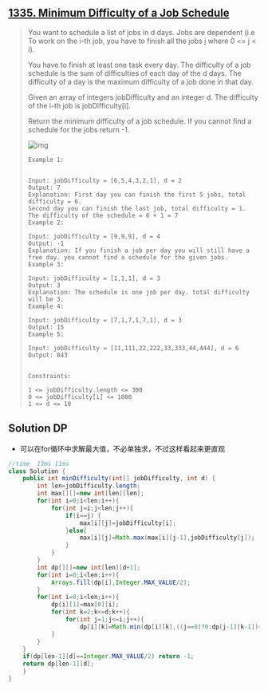 ## [1335. Minimum Difficulty of a Job Schedule](https://leetcode-cn.com/problems/minimum-difficulty-of-a-job-schedule/)

> You want to schedule a list of jobs in d days. Jobs are dependent (i.e To work on the i-th job, you have to finish all the jobs j where 0 <= j < i).
>
> You have to finish at least one task every day. The difficulty of a job schedule is the sum of difficulties of each day of the d days. The difficulty of a day is the maximum difficulty of a job done in that day.
>
> Given an array of integers jobDifficulty and an integer d. The difficulty of the i-th job is jobDifficulty[i].
>
> Return the minimum difficulty of a job schedule. If you cannot find a schedule for the jobs return -1.
>
>  ![img](https://assets.leetcode.com/uploads/2020/01/16/untitled.png)
>
> ```
> Example 1:
> 
> 
> Input: jobDifficulty = [6,5,4,3,2,1], d = 2
> Output: 7
> Explanation: First day you can finish the first 5 jobs, total difficulty = 6.
> Second day you can finish the last job, total difficulty = 1.
> The difficulty of the schedule = 6 + 1 = 7 
> Example 2:
> 
> Input: jobDifficulty = [9,9,9], d = 4
> Output: -1
> Explanation: If you finish a job per day you will still have a free day. you cannot find a schedule for the given jobs.
> Example 3:
> 
> Input: jobDifficulty = [1,1,1], d = 3
> Output: 3
> Explanation: The schedule is one job per day. total difficulty will be 3.
> Example 4:
> 
> Input: jobDifficulty = [7,1,7,1,7,1], d = 3
> Output: 15
> Example 5:
> 
> Input: jobDifficulty = [11,111,22,222,33,333,44,444], d = 6
> Output: 843
> 
> 
> Constraints:
> 
> 1 <= jobDifficulty.length <= 300
> 0 <= jobDifficulty[i] <= 1000
> 1 <= d <= 10
> ```



## Solution DP

* 可以在for循环中求解最大值，不必单独求，不过这样看起来更直观

```java
//time  13ms 11ms
class Solution {
    public int minDifficulty(int[] jobDifficulty, int d) {
        int len=jobDifficulty.length;
        int max[][]=new int[len][len];
        for(int i=0;i<len;i++){
            for(int j=i;j<len;j++){
                if(i==j) {
                    max[i][j]=jobDifficulty[i];
                }else{
                    max[i][j]=Math.max(max[i][j-1],jobDifficulty[j]);
                }
            }
        }
        int dp[][]=new int[len][d+1];
        for(int i=0;i<len;i++){
            Arrays.fill(dp[i],Integer.MAX_VALUE/2);
        }
        for(int i=0;i<len;i++){
            dp[i][1]=max[0][i];
            for(int k=2;k<=d;k++){
                for(int j=1;j<=i;j++){
                    dp[i][k]=Math.min(dp[i][k],((j==0)?0:dp[j-1][k-1])+max[j][i]);
            }
        }   
    }
    if(dp[len-1][d]==Integer.MAX_VALUE/2) return -1;
    return dp[len-1][d];
    }
}
```

